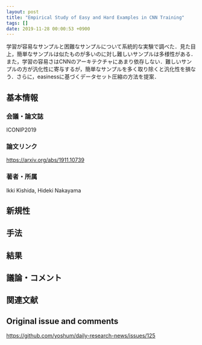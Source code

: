 ```yaml
---
layout: post
title: "Empirical Study of Easy and Hard Examples in CNN Training"
tags: []
date: 2019-11-28 00:00:53 +0900
---
```


学習が容易なサンプルと困難なサンプルについて系統的な実験で調べた．見た目上，簡単なサンプルは似たものが多いのに対し難しいサンプルは多様性がある．また，学習の容易さはCNNのアーキテクチャにあまり依存しない．難しいサンプルの方が汎化性に寄与するが，簡単なサンプルを多く取り除くと汎化性を損なう．さらに，easinessに基づくデータセット圧縮の方法を提案．

## 基本情報
### 会議・論文誌
ICONIP2019

### 論文リンク
https://arxiv.org/abs/1911.10739

### 著者・所属
Ikki Kishida, Hideki Nakayama

## 新規性

## 手法

## 結果

## 議論・コメント

## 関連文献


## Original issue and comments

https://github.com/yoshum/daily-research-news/issues/125
